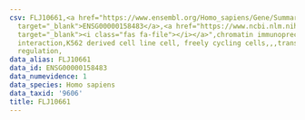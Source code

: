 ```yaml
---
csv: FLJ10661,<a href="https://www.ensembl.org/Homo_sapiens/Gene/Summary?db=core;g=ENSG00000158483"
  target="_blank">ENSG00000158483</a>,<a href="https://www.ncbi.nlm.nih.gov/pubmed/23959860"
  target="_blank"><i class="fas fa-file"></i></a>",chromatin immunoprecipitation assay,direct
  interaction,K562 derived cell line cell, freely cycling cells,,,transcriptional
  regulation,
data_alias: FLJ10661
data_id: ENSG00000158483
data_numevidence: 1
data_species: Homo sapiens
data_taxid: '9606'
title: FLJ10661
---
```

